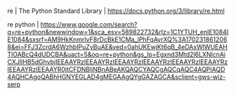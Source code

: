 re | The Python Standard Library | https://docs.python.org/3/library/re.html

re python | https://www.google.com/search?q=re+python&newwindow=1&sca_esv=589822732&rlz=1C1YTUH_enIE1084IE1084&sxsrf=AM9HkKnmrlvF8rDcBkE1CMa_lPhFqAyrXQ%3A1702318612068&ei=FFJ3ZcrdA6WzhbIPuZyBuAE&ved=0ahUKEwjKt6qB_4eDAxWlWUEAHTlOABcQ4dUDCBA&uact=5&oq=re+python&gs_lp=Egxnd3Mtd2l6LXNlcnAiCXJlIHB5dGhvbjIEEAAYRzIEEAAYRzIEEAAYRzIEEAAYRzIEEAAYRzIEEAAYRzIEEAAYRzIEEAAYR0jtCFDNBljNBnABeAKQAQCYAQCgAQCqAQC4AQPIAQD4AQHCAgoQABhHGNYEGLAD4gMEGAAgQYgGAZAGCA&sclient=gws-wiz-serp